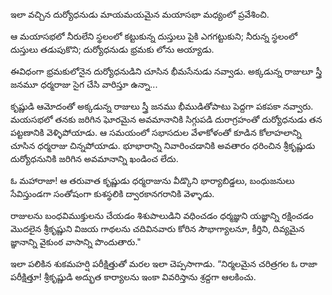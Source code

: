 ﻿ఇలా వచ్చిన దుర్యోధనుడు మాయమయమైన మయాసభా మధ్యంలో ప్రవేశించి. 

ఆ మయాసభలో నీరులేని స్థలంలో కట్టుకున్న దుస్తులు పైకి ఎగగట్టుకుని; నీరున్న స్థలంలో దుస్తులు తడుపుకొని; దుర్యోధనుడు భ్రమకు లోను అయ్యాడు. 

ఈవిధంగా భ్రమకులోనైన దుర్యోధనుడిని చూసిన భీమసేనుడు నవ్వాడు. అక్కడున్న రాజులూ స్త్రీ జనమూ ధర్మరాజు సైగ చేసి వారిస్తూ ఉన్నా... 

కృష్ణుడి ఆమోదంతో అక్కడున్న రాజులు స్త్రీ జనము భీముడితోపాటు పెద్దగా పకపకా నవ్వారు. మయసభలో తనకు జరిగిన ఘోరమైన అవమానానికి సిగ్గుపడి దురాగ్రహంతో దుర్యోధనుడు తన పట్టణానికి వెళ్ళిపోయాడు. ఆ సమయంలో సభాసదుల వేళాకోళంతో కూడిన కోలాహలాన్ని చూసిన ధర్మరాజు చిన్నపోయాడు. భూభారాన్ని నివారించడానికి అవతారం ధరించిన శ్రీకృష్ణుడు దుర్యోధనునికి జరిగిన అవమానాన్ని ఖండించ లేదు. 

ఓ మహారాజా! ఆ తరువాత కృష్ణుడు ధర్మరాజును వీడ్కొని భార్యాబిడ్డలు, బంధుజనులు సేవిస్తుండగా సంతోషంగా కుశస్థలికి ద్వారకానగరానికి వెళ్ళాడు. 

రాజులను బంధవిముక్తులను చేయడం శిశుపాలుడిని వధించడం ధర్మజ్ఞుని యజ్ఞాన్ని రక్షించడం మొదలైన శ్రీకృష్ణుని విజయ గాథలను చదివినవారు కోరిన సౌభాగ్యాలనూ, కీర్తిని, దివ్యమైన జ్ఞానాన్ని వైకుంఠ వాసాన్ని పొందుతారు." 

ఇలా పలికిన శుకమహర్షి పరీక్షిత్తుతో మరల ఇలా చెప్పసాగాడు. “నిర్మలమైన చరిత్రగల ఓ రాజా పరీక్షిత్తూ! శ్రీకృష్ణుడి అద్భుత కార్యాలను ఇంకా వివరిస్తాను శ్రద్దగా ఆలకించు. 

